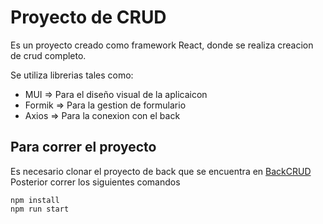 # Proyecto de CRUD

Es un proyecto creado como framework React, donde se realiza creacion de crud completo.

Se utiliza librerias tales como:
+ MUI => Para el diseño visual de la aplicaicon
+ Formik => Para la gestion de formulario
+ Axios => Para la conexion con el back

## Para correr el proyecto
Es necesario clonar el proyecto de back que se encuentra en [BackCRUD](https://github.com/Duvio01/PruebaBodyBack)
Posterior correr los siguientes comandos
```
npm install
npm run start
```
